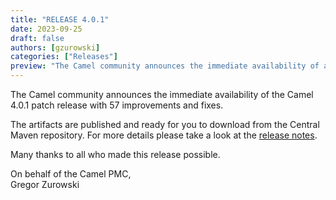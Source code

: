 ```yaml
---
title: "RELEASE 4.0.1"
date: 2023-09-25
draft: false
authors: [gzurowski]
categories: ["Releases"]
preview: "The Camel community announces the immediate availability of a the new Camel 4.0.1 patch release"
---
```


The Camel community announces the immediate availability of the Camel 4.0.1 patch release with 57 improvements and fixes.

The artifacts are published and ready for you to download from the Central Maven repository. For more details please take a look at the [release notes](/releases/release-4.0.1/).

Many thanks to all who made this release possible.

On behalf of the Camel PMC,  
Gregor Zurowski
